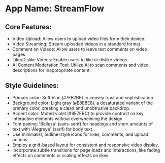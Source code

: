# **App Name**: StreamFlow

## Core Features:

- Video Upload: Allow users to upload video files from their device.
- Video Streaming: Stream uploaded videos in a standard format.
- Comment on Videos: Allow users to leave text comments on video pages.
- Like/Dislike Videos: Enable users to like or dislike videos.
- AI Content Moderation Tool: Utilize AI to scan comments and video descriptions for inappropriate content.

## Style Guidelines:

- Primary color: Soft blue (#7FB7BE) to convey trust and sophistication.
- Background color: Light gray (#E8E8E8), a desaturated variant of the primary color, creating a clean and unobtrusive backdrop.
- Accent color: Muted violet (#8E7FBC) to provide contrast on key interactive elements without overwhelming the design.
- Font pairing: 'Belleza' (sans-serif) for headings and short amounts of text with 'Alegreya' (serif) for body text.
- Use minimalist, outline-style icons for likes, comments, and upload actions.
- Employ a grid-based layout for consistent and responsive video display.
- Incorporate subtle transitions for page loads and interactions, like fading effects on comments or scaling effects on likes.